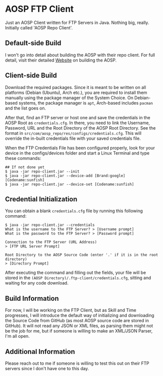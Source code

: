 # AOSP FTP Client
Just an AOSP Client written for FTP Servers in Java. Nothing big, really. Initially called 'AOSP Repo Client'.

## Default-side Build
I won't go into detail about building the AOSP with their repo client. For full detail, visit
their detailed [Website](https://source.android.com/docs/setup/start) on building the AOSP.

## Client-side Build
Download the required packages. Since it is meant to be written on all platforms (Debian (Ubuntu), Arch etc.), you
are required to install them manually using the package manager of the System Choice. On Debian-based systems, the
package manager is `apt`, Arch-based includes `pacman` and the list goes on.

After that, find an FTP server or host one and save the credentials in the AOSP Root as `credentials.cfg`. In there,
you need to link the Username, Password, URL and the Root Directory of the AOSP Root Directory. See the format in
`src/com/aosp_repo/res/configs/credentials.cfg`. This will override the in-built credentials file with your saved
credentials file.

When the FTP Credentials File has been configured properly, look for your device in the configs/devices folder
and start a Linux Terminal and type these commands:
```
## If not done yet
$ java -jar repo-client.jar --init
$ java -jar repo-client.jar --device-add [Brand:google] [Codename:sunfish]
$ java -jar repo-client.jar --device-set [Codename:sunfish]
```

## Credential Initialization
You can obtain a blank `credentials.cfg` file by running this following command:
```
$ java -jar repo-client.jar --credentials
What is the username to the FTP Server? > [Username prompt]
What is the password to the FTP Server? > [Password prompt]

Connection to the FTP Server (URL Address)
> [FTP URL Server Prompt]

Root Directory to the AOSP Source Code (enter '.' if it is in the root directory)
> [Directory Prompt]
```
After executing the command and filling out the fields, your file will be stored in the
`(AOSP Directory)/.ftp-client/credentials.cfg`, sitting and waiting for any code download.

## Build Information
For now, I will be working on the FTP Client, but as Skill and Time progresses, I will introduce the default way
of initializing and downloading the Source Code from GitHub (as most AOSP source code are stored in GitHub). It
will not read any JSON or XML files, as parsing them might not be the job for me, but if someone is willing to make
an XML/JSON Parser, I'm all open.

## Additional Information
Please reach out to me if someone is willing to test this out on their FTP servers since I don't have one to
this day.